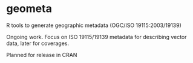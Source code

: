 # geometa
R tools to generate geographic metadata (OGC/ISO 19115:2003/19139)

Ongoing work. Focus on ISO 19115/19139 metadata for describing vector data, later for coverages.

Planned for release in CRAN
